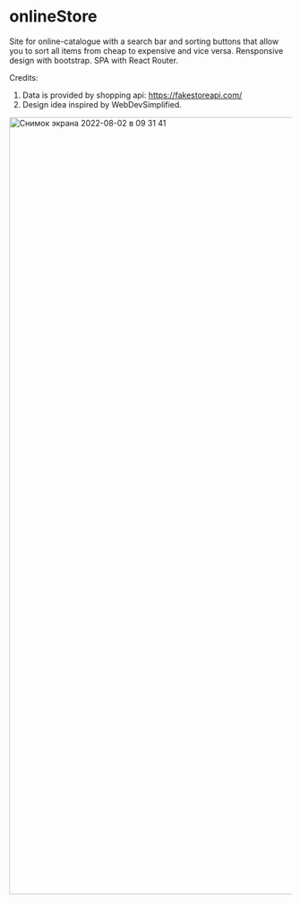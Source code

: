 # onlineStore
Site for online-catalogue with a search bar and sorting buttons that allow you to sort all items from cheap to expensive and vice versa.
Rensponsive design with bootstrap.
SPA with React Router.

Credits: 
1. Data is provided by shopping api: https://fakestoreapi.com/
2. Design idea inspired by WebDevSimplified.
<img width="1388" alt="Снимок экрана 2022-08-02 в 09 31 41" src="https://user-images.githubusercontent.com/70521755/182279047-669b074e-bde5-445e-a4d5-0ce77c6fa957.png">
